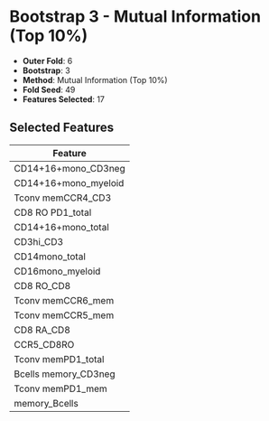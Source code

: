 # Bootstrap 3 - Mutual Information (Top 10%)

- **Outer Fold**: 6
- **Bootstrap**: 3
- **Method**: Mutual Information (Top 10%)
- **Fold Seed**: 49
- **Features Selected**: 17

## Selected Features

| Feature |
|---------|
| CD14+16+mono_CD3neg |
| CD14+16+mono_myeloid |
| Tconv memCCR4_CD3 |
| CD8 RO PD1_total |
| CD14+16+mono_total |
| CD3hi_CD3 |
| CD14mono_total |
| CD16mono_myeloid |
| CD8 RO_CD8 |
| Tconv memCCR6_mem |
| Tconv memCCR5_mem |
| CD8 RA_CD8 |
| CCR5_CD8RO |
| Tconv memPD1_total |
| Bcells memory_CD3neg |
| Tconv memPD1_mem |
| memory_Bcells |
